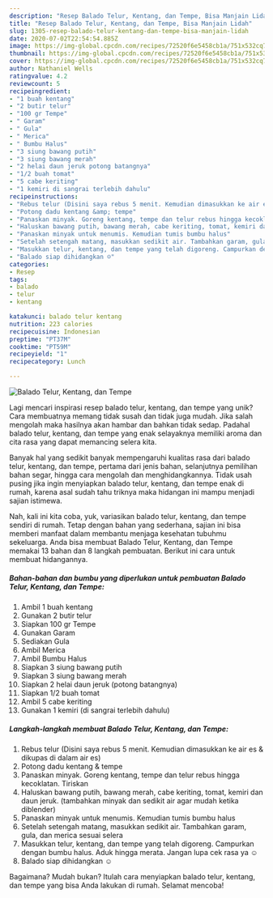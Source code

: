 ```yaml
---
description: "Resep Balado Telur, Kentang, dan Tempe, Bisa Manjain Lidah"
title: "Resep Balado Telur, Kentang, dan Tempe, Bisa Manjain Lidah"
slug: 1305-resep-balado-telur-kentang-dan-tempe-bisa-manjain-lidah
date: 2020-07-02T22:54:54.885Z
image: https://img-global.cpcdn.com/recipes/72520f6e5458cb1a/751x532cq70/balado-telur-kentang-dan-tempe-foto-resep-utama.jpg
thumbnail: https://img-global.cpcdn.com/recipes/72520f6e5458cb1a/751x532cq70/balado-telur-kentang-dan-tempe-foto-resep-utama.jpg
cover: https://img-global.cpcdn.com/recipes/72520f6e5458cb1a/751x532cq70/balado-telur-kentang-dan-tempe-foto-resep-utama.jpg
author: Nathaniel Wells
ratingvalue: 4.2
reviewcount: 5
recipeingredient:
- "1 buah kentang"
- "2 butir telur"
- "100 gr Tempe"
- " Garam"
- " Gula"
- " Merica"
- " Bumbu Halus"
- "3 siung bawang putih"
- "3 siung bawang merah"
- "2 helai daun jeruk potong batangnya"
- "1/2 buah tomat"
- "5 cabe keriting"
- "1 kemiri di sangrai terlebih dahulu"
recipeinstructions:
- "Rebus telur (Disini saya rebus 5 menit. Kemudian dimasukkan ke air es &amp; dikupas di dalam air es)"
- "Potong dadu kentang &amp; tempe"
- "Panaskan minyak. Goreng kentang, tempe dan telur rebus hingga kecoklatan. Tiriskan"
- "Haluskan bawang putih, bawang merah, cabe keriting, tomat, kemiri dan daun jeruk. (tambahkan minyak dan sedikit air agar mudah ketika diblender)"
- "Panaskan minyak untuk menumis. Kemudian tumis bumbu halus"
- "Setelah setengah matang, masukkan sedikit air. Tambahkan garam, gula, dan merica sesuai selera"
- "Masukkan telur, kentang, dan tempe yang telah digoreng. Campurkan dengan bumbu halus. Aduk hingga merata. Jangan lupa cek rasa ya ☺️"
- "Balado siap dihidangkan ☺️"
categories:
- Resep
tags:
- balado
- telur
- kentang

katakunci: balado telur kentang 
nutrition: 223 calories
recipecuisine: Indonesian
preptime: "PT37M"
cooktime: "PT59M"
recipeyield: "1"
recipecategory: Lunch

---
```



![Balado Telur, Kentang, dan Tempe](https://img-global.cpcdn.com/recipes/72520f6e5458cb1a/751x532cq70/balado-telur-kentang-dan-tempe-foto-resep-utama.jpg)

Lagi mencari inspirasi resep balado telur, kentang, dan tempe yang unik? Cara membuatnya memang tidak susah dan tidak juga mudah. Jika salah mengolah maka hasilnya akan hambar dan bahkan tidak sedap. Padahal balado telur, kentang, dan tempe yang enak selayaknya memiliki aroma dan cita rasa yang dapat memancing selera kita.

Banyak hal yang sedikit banyak mempengaruhi kualitas rasa dari balado telur, kentang, dan tempe, pertama dari jenis bahan, selanjutnya pemilihan bahan segar, hingga cara mengolah dan menghidangkannya. Tidak usah pusing jika ingin menyiapkan balado telur, kentang, dan tempe enak di rumah, karena asal sudah tahu triknya maka hidangan ini mampu menjadi sajian istimewa.




Nah, kali ini kita coba, yuk, variasikan balado telur, kentang, dan tempe sendiri di rumah. Tetap dengan bahan yang sederhana, sajian ini bisa memberi manfaat dalam membantu menjaga kesehatan tubuhmu sekeluarga. Anda bisa membuat Balado Telur, Kentang, dan Tempe memakai 13 bahan dan 8 langkah pembuatan. Berikut ini cara untuk membuat hidangannya.

<!--inarticleads1-->

##### Bahan-bahan dan bumbu yang diperlukan untuk pembuatan Balado Telur, Kentang, dan Tempe:

1. Ambil 1 buah kentang
1. Gunakan 2 butir telur
1. Siapkan 100 gr Tempe
1. Gunakan  Garam
1. Sediakan  Gula
1. Ambil  Merica
1. Ambil  Bumbu Halus
1. Siapkan 3 siung bawang putih
1. Siapkan 3 siung bawang merah
1. Siapkan 2 helai daun jeruk (potong batangnya)
1. Siapkan 1/2 buah tomat
1. Ambil 5 cabe keriting
1. Gunakan 1 kemiri (di sangrai terlebih dahulu)




<!--inarticleads2-->

##### Langkah-langkah membuat Balado Telur, Kentang, dan Tempe:

1. Rebus telur (Disini saya rebus 5 menit. Kemudian dimasukkan ke air es &amp; dikupas di dalam air es)
1. Potong dadu kentang &amp; tempe
1. Panaskan minyak. Goreng kentang, tempe dan telur rebus hingga kecoklatan. Tiriskan
1. Haluskan bawang putih, bawang merah, cabe keriting, tomat, kemiri dan daun jeruk. (tambahkan minyak dan sedikit air agar mudah ketika diblender)
1. Panaskan minyak untuk menumis. Kemudian tumis bumbu halus
1. Setelah setengah matang, masukkan sedikit air. Tambahkan garam, gula, dan merica sesuai selera
1. Masukkan telur, kentang, dan tempe yang telah digoreng. Campurkan dengan bumbu halus. Aduk hingga merata. Jangan lupa cek rasa ya ☺️
1. Balado siap dihidangkan ☺️




Bagaimana? Mudah bukan? Itulah cara menyiapkan balado telur, kentang, dan tempe yang bisa Anda lakukan di rumah. Selamat mencoba!
